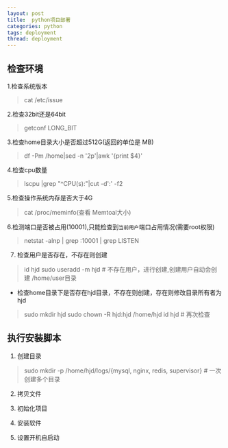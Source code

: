 ```yaml
---
layout: post
title:  python项目部署
categories: python
tags: deployment
thread: deployment
---
```

## 检查环境
1.检查系统版本
> cat /etc/issue

2.检查32bit还是64bit
> getconf LONG_BIT

3.检查home目录大小是否超过512G(返回的单位是 MB)
> df -Pm /home|sed -n '2p'|awk '{print $4}'

4.检查cpu数量

> lscpu |grep "^CPU(s):"|cut -d':' -f2

5.检查操作系统内存是否大于4G
> cat /proc/meminfo(查看 Memtoal大小)

6.检测端口是否被占用(10001),只能检查到`当前用户`端口占用情况(需要root权限)
> netstat -alnp | grep :10001 | grep LISTEN

7. 检查用户是否存在，不存在则创建

> id hjd
> sudo useradd -m hjd # 不存在用户，进行创建,创建用户自动会创建 /home/user目录

* 检查home目录下是否存在hjd目录，不存在则创建，存在则修改目录所有者为hjd

> sudo mkdir hjd
> sudo chown -R hjd:hjd /home/hjd
> id hjd # 再次检查


## 执行安装脚本
1. 创建目录
> sudo mkdir -p /home/hjd/logs/{mysql, nginx, redis, supervisor}  # 一次创建多个目录

2. 拷贝文件

3. 初始化项目

4. 安装软件

5. 设置开机自启动